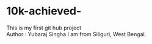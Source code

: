 # 10k-achieved-
This is my first git hub project 
<br>
Author : Yubaraj Singha
I am from Siliguri, West Bengal.
